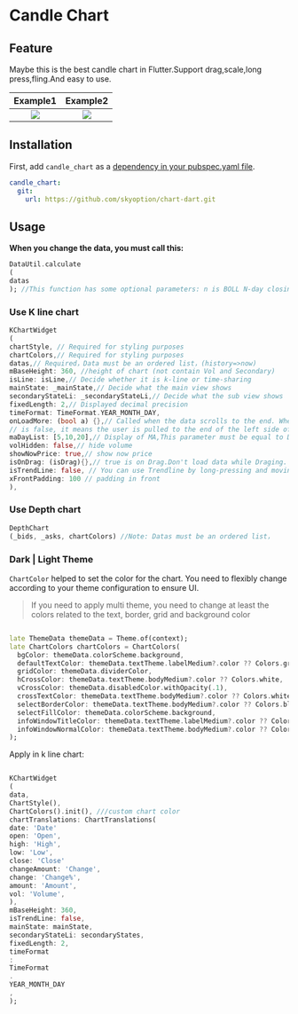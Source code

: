 # Candle Chart

## Feature


Maybe this is the best candle chart in Flutter.Support drag,scale,long press,fling.And easy to use.

|         Example1          |         Example2          |
|:-------------------------:|:-------------------------:|
| ![](lib/assets/example_1.png) | ![](lib/assets/example_2.png) |

## Installation

First, add `candle_chart` as
a [dependency in your pubspec.yaml file](https://flutter.dev/using-packages/).

```yaml
candle_chart:
  git:
    url: https://github.com/skyoption/chart-dart.git  
```

## Usage

**When you change the data, you must call this:**

```dart
DataUtil.calculate
(
datas
); //This function has some optional parameters: n is BOLL N-day closing price. k is BOLL param.
```

### Use K line chart

```dart
KChartWidget
(
chartStyle, // Required for styling purposes
chartColors,// Required for styling purposes
datas,// Required，Data must be an ordered list，(history=>now)
mBaseHeight: 360, //height of chart (not contain Vol and Secondary) 
isLine: isLine,// Decide whether it is k-line or time-sharing
mainState: _mainState,// Decide what the main view shows
secondaryStateLi: _secondaryStateLi,// Decide what the sub view shows
fixedLength: 2,// Displayed decimal precision
timeFormat: TimeFormat.YEAR_MONTH_DAY,
onLoadMore: (bool a) {},// Called when the data scrolls to the end. When a is true, it means the user is pulled to the end of the right side of the data. When a
// is false, it means the user is pulled to the end of the left side of the data.
maDayList: [5,10,20],// Display of MA,This parameter must be equal to DataUtil.calculate‘s maDayList
volHidden: false,// hide volume
showNowPrice: true,// show now price
isOnDrag: (isDrag){},// true is on Drag.Don't load data while Draging.
isTrendLine: false, // You can use Trendline by long-pressing and moving your finger after setting true to isTrendLine property. 
xFrontPadding: 100 // padding in front
),
```

### Use Depth chart

```dart
DepthChart
(_bids, _asks, chartColors) //Note: Datas must be an ordered list，
```

### Dark | Light Theme

`ChartColor` helped to set the color for the chart. You need to flexibly change according to your
theme configuration to ensure UI.

>
> If you need to apply multi theme, you need to change at least the colors related to the text,
> border, grid and background color
>

```dart

late ThemeData themeData = Theme.of(context);
late ChartColors chartColors = ChartColors(
  bgColor: themeData.colorScheme.background,
  defaultTextColor: themeData.textTheme.labelMedium?.color ?? Colors.grey,
  gridColor: themeData.dividerColor,
  hCrossColor: themeData.textTheme.bodyMedium?.color ?? Colors.white,
  vCrossColor: themeData.disabledColor.withOpacity(.1),
  crossTextColor: themeData.textTheme.bodyMedium?.color ?? Colors.white,
  selectBorderColor: themeData.textTheme.bodyMedium?.color ?? Colors.black54,
  selectFillColor: themeData.colorScheme.background,
  infoWindowTitleColor: themeData.textTheme.labelMedium?.color ?? Colors.grey,
  infoWindowNormalColor: themeData.textTheme.bodyMedium?.color ?? Colors.white,
);
```

Apply in k line chart:

```dart

KChartWidget
(
data,
ChartStyle(),
ChartColors().init(), ///custom chart color
chartTranslations: ChartTranslations(
date: 'Date'
open: 'Open',
high: 'High',
low: 'Low',
close: 'Close'
changeAmount: 'Change',
change: 'Change%',
amount: 'Amount',
vol: 'Volume',
),
mBaseHeight: 360,
isTrendLine: false,
mainState: mainState,
secondaryStateLi: secondaryStates,
fixedLength: 2,
timeFormat
:
TimeFormat
.
YEAR_MONTH_DAY
,
);
```

